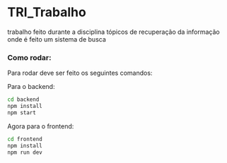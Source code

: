 # TRI_Trabalho
trabalho feito durante a disciplina tópicos de recuperação da informação onde é feito um sistema de busca

### Como rodar:

Para rodar deve ser feito os seguintes comandos:

Para o backend:

```bash
cd backend
npm install
npm start
```

Agora para o frontend:

```bash
cd frontend
npm install
npm run dev
```
